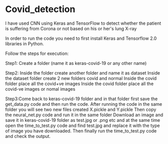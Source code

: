 # Covid_detection
I have used CNN using Keras and TensorFlow to detect whether the patient is suffering from Corona or not based on his or her's lung X-ray

In order to run the code you need to first install Keras and Tensorflow 2.0 libraries in Python.

Follow the steps for execution:

Step1: Create a folder (name it as keras-covid-19 or any other name)

Step2: Inside the folder create another folder and name it as dataset
       Inside the dataset folder create 2 new folders covid and normal
       Inside the covid folder place all the covid+ve images
       Inside the covid folder place all the covid-ve images or nomal images
     
Step3:Come back to keras-covid-19 folder and in that folder first save the get_data.py code and then run  the code.
      After running the code in the same folder you will see two new files created X.pickle and Y.pickle
      Then copy the neural_net.py code and run it in the same folder
      Download an image and save it in keras-covid-19 folder as test.jpg or .png etc and at the same time open the time_to_test.py code and           find test.jpg and replace it with the type of image you have downloaded.
      Then finally run the time_to_test.py code and check the output.
